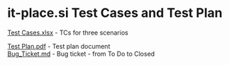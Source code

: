 # it-place.si Test Cases and Test Plan

[Test Cases.xlsx](https://github.com/bogeta11040/it-place-tests/raw/master/Test%20Cases.xlsx) - TCs for three scenarios  

[Test Plan.pdf](https://github.com/bogeta11040/it-place-tests/blob/master/Test%20Plan.pdf) - Test plan document  
[Bug_Ticket.md](https://github.com/bogeta11040/it-place-tests/blob/master/Bug_Ticket.md) - Bug ticket - from To Do to Closed

